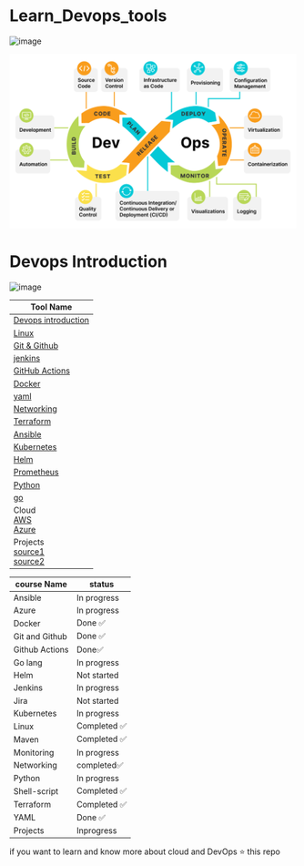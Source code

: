# Learn_Devops_tools

![image](https://github.com/charan-happy/devopswithcharan/assets/89054489/3114f7ee-e4f1-4f7c-95db-ec0a5559c67a)


![Devops Tools](https://github.com/Charan-happy/Learn_Devops_tools/blob/main/Images/Devops_intro/all_devops_tools.png)


# Devops Introduction

![image](https://github.com/charan-happy/devopswithcharan/assets/89054489/a077733c-ae1c-4154-bfce-1255bd9796db)


|Tool Name | 
| --- | 
| [Devops introduction](https://github.com/Charan-happy/Learn_Devops_tools/blob/main/Devops_Introduction.md)|
| [Linux ](https://github.com/charan-happy/DevopsWithCharan/blob/main/linux/linux.md)
| [Git & Github](https://github.com/charan-happy/DevopsWithCharan/blob/main/Git%20and%20Github/Notes.md)
| [jenkins ](https://github.com/Charan-happy/Learn_Devops_tools/tree/main/Jenkins)
| [GitHub Actions](https://github.com/charan-happy/DevopsWithCharan/tree/main/GithubActions/CompleteCourse) |
| [Docker ](https://github.com/charan-happy/DevopsWithCharan/blob/main/Docker/File.md)
| [yaml](https://github.com/Charan-happy/Learn_Devops_tools/blob/main/Yaml_Notes.md)
| [Networking](https://github.com/Charan-happy/Learn_Devops_tools/tree/main/Networking)
| [Terraform](https://github.com/charan-happy/DevopsWithCharan/blob/main/Terraform/file.md)
| [Ansible](https://github.com/Charan-happy/Learn_Devops_tools/tree/main/Ansible)
| [Kubernetes](https://github.com/Charan-happy/Learn_Devops_tools/tree/main/Kubernetes)
| [Helm](https://github.com/Charan-happy/Learn_Devops_tools/tree/main/helm)
| [Prometheus](https://github.com/Charan-happy/Learn_Devops_tools/tree/main/Monitoring)
| [Python](https://github.com/Charan-happy/Learn_Devops_tools/tree/main/python)
| [go](https://github.com/charan-happy/Learning-GO)
| Cloud <br> [AWS](https://github.com/Charan-happy/AWS-Devops_Zero-to-Hero) <br> [Azure](https://github.com/charan-happy/DevopsWithCharan/tree/main/Azure)|
| Projects <br> [source1](https://github.com/Charan-happy/Devops_Realtime-Projects) <br> [source2](https://github.com/Charan-happy/My_Devops_Projects)

|course Name| status|
|---|---|
|Ansible|In progress|
|Azure|In progress|
|Docker|Done ✅|
|Git and Github|Done ✅|
|Github Actions|Done✅|
|Go lang|In progress|
|Helm|Not started|
|Jenkins|In progress|
|Jira|Not started|
|Kubernetes|In progress|
|Linux|Completed ✅|
|Maven|Completed ✅|
|Monitoring|In progress|
|Networking|completed✅|
|Python|In progress|
|Shell-script|Completed ✅|
|Terraform|Completed ✅|
|YAML|Done ✅|
|Projects|Inprogress|


if you want to learn and know more about cloud and DevOps ⭐ this repo

